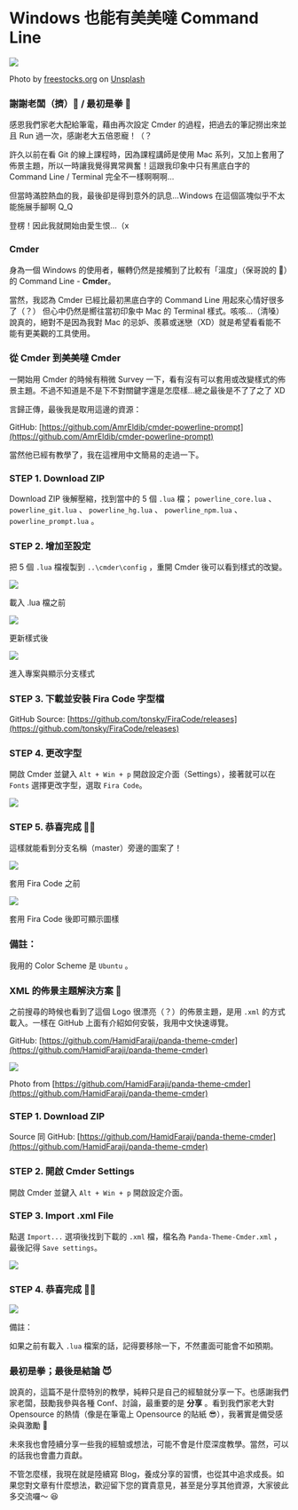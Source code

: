 # Windows 也能有美美噠 Command Line

![](/images/windows_beautiful_command_line/makeup_cover.jfif)

Photo by [freestocks.org](http://freestocks.org/) on [Unsplash](https://unsplash.com/)

### **謝謝老闆（擠）🙏 / 最初是拳** 👊

感恩我們家老大配給筆電，藉由再次設定 Cmder 的過程，把過去的筆記撈出來並且 Run 過一次，感謝老大五倍恩寵！（？

許久以前在看 Git 的線上課程時，因為課程講師是使用 Mac 系列，又加上套用了佈景主題，所以一時讓我覺得異常興奮！這跟我印象中只有黑底白字的 Command Line / Terminal 完全不一樣啊啊啊...

但當時滿腔熱血的我，最後卻是得到意外的訊息...Windows 在這個區塊似乎不太能施展手腳啊 Q_Q

登楞！因此我就開始由愛生恨...（x

### **Cmder**

身為一個 Windows 的使用者，輾轉仍然是接觸到了比較有「溫度」（保哥說的 🤣）的 Command Line - **Cmder**。

當然，我認為 Cmder 已經比最初黑底白字的 Command Line 用起來心情好很多了（？） 但心中仍然是嚮往當初印象中 Mac 的 Terminal 樣式。咳咳...（清嗓） 說真的，絕對不是因為我對 Mac 的忌妒、羨慕或迷戀（XD）就是希望看看能不能有更美觀的工具使用。

### **從 Cmder 到美美噠 Cmder**

一開始用 Cmder 的時候有稍微 Survey 一下，看有沒有可以套用或改變樣式的佈景主題。不過不知道是不是下不對關鍵字還是怎麼樣...總之最後是不了了之了 XD

言歸正傳，最後我是取用這邊的資源：

GitHub: [https://github.com/AmrEldib/cmder-powerline-prompt](https://github.com/AmrEldib/cmder-powerline-prompt)

當然他已經有教學了，我在這裡用中文簡易的走過一下。

### STEP 1. Download ZIP

Download ZIP 後解壓縮，找到當中的 5 個 `.lua` 檔； `powerline_core.lua` 、 `powerline_git.lua` 、 `powerline_hg.lua` 、 `powerline_npm.lua` 、 `powerline_prompt.lua` 。

### STEP 2. 增加至設定

把 5 個 `.lua` 檔複製到 `..\cmder\config` ，重開 Cmder 後可以看到樣式的改變。

![](/images/windows_beautiful_command_line/cmder_original.png)

載入 .lua 檔之前

![](/images/windows_beautiful_command_line/cmder_lua.png)

更新樣式後

![](/images/windows_beautiful_command_line/cmder_lua_project.png)

進入專案與顯示分支樣式

### STEP 3. 下載並安裝 Fira Code 字型檔

GitHub Source: [https://github.com/tonsky/FiraCode/releases](https://github.com/tonsky/FiraCode/releases)

### STEP 4. 更改字型

開啟 Cmder 並鍵入 `Alt + Win + p` 開啟設定介面（Settings），接著就可以在 `Fonts` 選擇更改字型，選取 `Fira Code`。

![](/images/windows_beautiful_command_line/settings.png)

### STEP 5. 恭喜完成 👏🎉

這樣就能看到分支名稱（master）旁邊的圖案了！

![](/images/windows_beautiful_command_line/before_firacode.png)

套用 Fira Code 之前

![](/images/windows_beautiful_command_line/after_firacode.png)

套用 Fira Code 後即可顯示圖樣

### 備註：

我用的 Color Scheme 是 `Ubuntu` 。

### **XML 的佈景主題解決方案 🐼**

之前搜尋的時候也看到了這個 Logo 很漂亮（？）的佈景主題，是用 `.xml` 的方式載入。一樣在 GitHub 上面有介紹如何安裝，我用中文快速導覽。

GitHub: [https://github.com/HamidFaraji/panda-theme-cmder](https://github.com/HamidFaraji/panda-theme-cmder)

![](/images/windows_beautiful_command_line/panda_logo.png)

Photo from [https://github.com/HamidFaraji/panda-theme-cmder](https://github.com/HamidFaraji/panda-theme-cmder)

### STEP 1. Download ZIP

Source 同 GitHub: [https://github.com/HamidFaraji/panda-theme-cmder](https://github.com/HamidFaraji/panda-theme-cmder)

### STEP 2. 開啟 Cmder Settings

開啟 Cmder 並鍵入 `Alt + Win + p` 開啟設定介面。

### STEP 3. Import .xml File

點選 `Import...` 選項後找到下載的 `.xml` 檔，檔名為 `Panda-Theme-Cmder.xml` ，最後記得 `Save settings`。

![](/images/windows_beautiful_command_line/save_settings.png)

### STEP 4. 恭喜完成 👏🎊

![](/images/windows_beautiful_command_line/after_save_settings.png)

備註：

如果之前有載入 `.lua` 檔案的話，記得要移除一下，不然畫面可能會不如預期。

### **最初是拳；最後是結論 😈**

說真的，這篇不是什麼特別的教學，純粹只是自己的經驗就分享一下。也感謝我們家老闆，鼓勵我參與各種 Conf、討論，最重要的是 **分享** 。看到我們家老大對 Opensource 的熱情（像是在筆電上 Opensource 的貼紙 😎），我著實是備受感染與激勵 💪

未來我也會陸續分享一些我的經驗或想法，可能不會是什麼深度教學。當然，可以的話我也會盡力貢獻。

不管怎麼樣，我現在就是陸續寫 Blog，養成分享的習慣，也從其中追求成長。如果您對文章有什麼想法，歡迎留下您的寶貴意見，甚至是分享其他資源，大家彼此多交流囉～ 😆